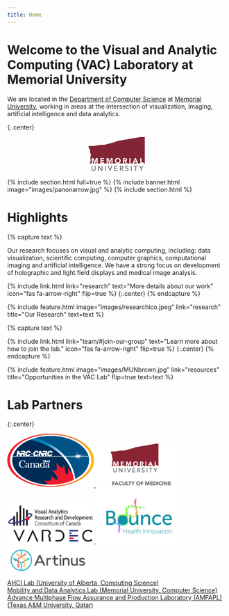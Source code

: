 ```yaml
---
title: Home
---
```


# Welcome to the Visual and Analytic Computing (VAC) Laboratory at Memorial University

We are located in the [Department of Computer Science](http://www.cs.mun.ca) at [Memorial University](http://www.mun.ca), working in areas at the intersection of visualization, imaging, artificial intelligence
and data analytics.

<!-- %
  include link.html
  type="github"
  icon=""
  text="See the template on GitHub"
  link="greenelab/lab-website-template"
  style="button"
%}
{%
  include link.html
  type="docs"
  icon=""
  text="See the documentation"
  link="https://github.com/greenelab/lab-website-template/wiki"
  style="button"
%} -->
{:.center}

<center>
<img src="images/MUN-Logo-RGB-med.jpg">
</center>

{% include section.html full=true %}
{% include banner.html image="images/panonarrow.jpg" %}
{% include section.html %}

# Highlights

{% capture text %}

Our research focuses on visual and analytic computing, including: data visualization, scientific computing, computer graphics, computational imaging and artificial intelligence. 
We have a strong focus on development of holographic and light field displays and medical image analysis. 

{%
  include link.html
  link="research"
  text="More details about our work"
  icon="fas fa-arrow-right"
  flip=true
%}
{:.center}
{% endcapture %}

{%
  include feature.html
  image="images/researchico.jpeg"
  link="research"
  title="Our Research"
  text=text
%}

{% capture text %}

{%
  include link.html
  link="team/#join-our-group"
  text="Learn more about how to join the lab."
  icon="fas fa-arrow-right"
  flip=true
%}
{:.center}
{% endcapture %}

{%
  include feature.html
  image="images/MUNbrown.jpg"
  link="resources"
  title="Opportunities in the VAC Lab"
  flip=true
  text=text
%}



<!-- {% capture text %}
Duis aute irure dolor in reprehenderit in voluptate velit esse cillum dolore eu fugiat nulla pariatur.
Excepteur sint occaecat cupidatat non proident, sunt in culpa qui officia deserunt mollit anim id est laborum.

{%
  include link.html
  link="tools"
  text="Browse our tools"
  icon="fas fa-arrow-right"
  flip=true
%}
{:.center}
{% endcapture %}

{%
  include feature.html
  image="images/photo.jpg"
  link="resources"
  title="Our Resources"
  flip=true
  text=text
%}
-->

<!--
{% capture text %}
Lorem ipsum dolor sit amet, consectetur adipiscing elit, sed do eiusmod tempor incididunt ut labore et dolore magna aliqua.

{%
  include link.html
  link="team"
  text="Meet our team"
  icon="fas fa-arrow-right"
  flip=true
%}
{:.center}
{% endcapture %}

{%
  include feature.html
  image="images/photo.jpg"
  link="team"
  title="Our Team"
  text=text
%}
-->

# Lab Partners

{:.center} 

<a href="http://https://nrc.canada.ca"> <img src="images/nrclogo.png" width="200"> </a>
<a href="https://www.med.mun.ca/medicine/home.aspx"> <img src="images/medlogo.jpg" width="200"> </a>
<a href="https://www.vardec.ca/"> <img src="images/vardeclogo.jpg" width="200"> </a>
<a href="https://https://bounceinnovation.ca/"> <img src="images/ouncelogo.jpeg" width="200"> </a>
<a href="https://https://bounceinnovation.ca/"> <img src="images/artinuslogo.jpg" width="200"> </a>
<br>
<a href="https://spaces.facsci.ualberta.ca/ahci/news/media/"> AHCI Lab (University of Alberta, Computing Science) </a> <br>
<a href="http://www.cs.mun.ca/~asoaresjunio/">  Mobility and Data Analytics Lab (Memorial University, Computer Science)</a><br>
<a href="https://www.drazizrahman.com/"> Advance Multiphase Flow Assurance and Production Laboratory (AMFAPL) (Texas A&M University, Qatar) </a>


